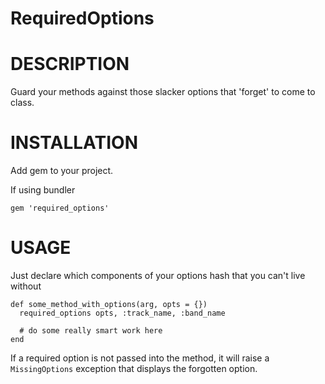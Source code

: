 RequiredOptions
=======

# DESCRIPTION

Guard your methods against those slacker options that 'forget' to come to class.

# INSTALLATION

Add gem to your project.

If using bundler

    gem 'required_options'

# USAGE

Just declare which components of your options hash that you can't live without

    def some_method_with_options(arg, opts = {})
      required_options opts, :track_name, :band_name

      # do some really smart work here
    end

If a required option is not passed into the method, it will raise a `MissingOptions` exception that displays the forgotten option.
